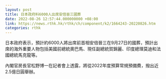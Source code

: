 ```yaml
---
layout: post
title: 日本政府料6000人出席安倍晉三國葬
date: 2022-08-26 12:57:44.000000000 +08:00
link: https://news.rthk.hk/rthk/ch/component/k2/1664243-20220826.htm
categories: rthk
---
```


日本政府表示，預計約6000人將出席前首相安倍晉三在9月27日的國葬，預計出席的海外重要人物包括美國前總統奧巴馬、現任副總統賀錦麗、印度總理莫迪和法國總統馬克龍等。

內閣官房長官松野博一在記者會上透露，將從2022年度預算常規預備費，撥出近2.5億日圓舉辦。
